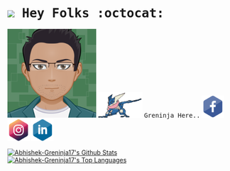 # <img src="https://raw.githubusercontent.com/MartinHeinz/MartinHeinz/master/wave.gif" width="30px"><samp> **Hey Folks :octocat:**</samp> 
<p align="left">
<img src="assets/myAvatar.svg" width="200" height="200" alt="Avatar">
<a href="https://youtu.be/DiPjyqO-jqU" target="_blank"><img src="assets/sprite-pokemon.gif" width="100" alt="ninja"></a>
<samp> Greninja Here..</samp>
<a href="https://www.facebook.com/abhishek.prasad.17/" target="_blank"><img src="assets/fb.svg" width="50" alt="fb"></a>
<a href="https://www.instagram.com/abhi_pratima/" target="_blank"><img src="assets/ig.svg" width="50" alt="ig"></a>
<a href="https://www.linkedin.com/in/abhishek-prasad-jinx17/" target="_blank"><img src="assets/ln.svg" width="50" alt="ln"></a>
</p>
<a href="https://github.com/Abhishek-Greninja17/github-readme-stats"><img alt="Abhishek-Greninja17's Github Stats" src="https://github-readme-stats.vercel.app/api?username=Abhishek-Greninja17&show_icons=true&count_private=true&theme=midnight-purple&hide_border=true&bg_color=0D1117" /></a>
  <a href="https://github.com/Abhishek-Greninja17/github-readme-stats"><img alt="Abhishek-Greninja17's Top Languages" src="https://github-readme-stats.vercel.app/api/top-langs/?username=Abhishek-Greninja17&langs_count=8&count_private=true&layout=compact&theme=midnight-purple&hide_border=true&bg_color=0D1117" /></a>



